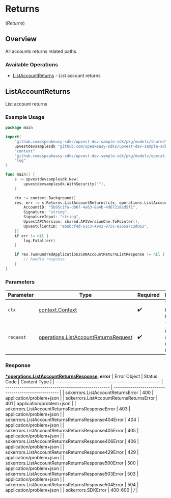 # Returns
(*Returns*)

## Overview

All accounts returns related paths.

### Available Operations

* [ListAccountReturns](#listaccountreturns) - List account returns

## ListAccountReturns

List account returns

### Example Usage

```go
package main

import(
	"github.com/speakeasy-sdks/upvest-dev-sample-sdk/pkg/models/shared"
	upvestdevsamplesdk "github.com/speakeasy-sdks/upvest-dev-sample-sdk"
	"context"
	"github.com/speakeasy-sdks/upvest-dev-sample-sdk/pkg/models/operations"
	"log"
)

func main() {
    s := upvestdevsamplesdk.New(
        upvestdevsamplesdk.WithSecurity(""),
    )

    ctx := context.Background()
    res, err := s.Returns.ListAccountReturns(ctx, operations.ListAccountReturnsRequest{
        AccountID: "5b95c1fa-d06f-4a63-8a4b-4d67218cd5f1",
        Signature: "string",
        SignatureInput: "string",
        UpvestAPIVersion: shared.APIVersionOne.ToPointer(),
        UpvestClientID: "ebabcf4d-61c3-4942-875c-e265a7c2d062",
    })
    if err != nil {
        log.Fatal(err)
    }

    if res.TwoHundredApplicationJSONAccountReturnListResponse != nil {
        // handle response
    }
}
```

### Parameters

| Parameter                                                                                        | Type                                                                                             | Required                                                                                         | Description                                                                                      |
| ------------------------------------------------------------------------------------------------ | ------------------------------------------------------------------------------------------------ | ------------------------------------------------------------------------------------------------ | ------------------------------------------------------------------------------------------------ |
| `ctx`                                                                                            | [context.Context](https://pkg.go.dev/context#Context)                                            | :heavy_check_mark:                                                                               | The context to use for the request.                                                              |
| `request`                                                                                        | [operations.ListAccountReturnsRequest](../../pkg/models/operations/listaccountreturnsrequest.md) | :heavy_check_mark:                                                                               | The request object to use for the request.                                                       |


### Response

**[*operations.ListAccountReturnsResponse](../../pkg/models/operations/listaccountreturnsresponse.md), error**
| Error Object                                        | Status Code                                         | Content Type                                        |
| --------------------------------------------------- | --------------------------------------------------- | --------------------------------------------------- |
| sdkerrors.ListAccountReturnsError                   | 400                                                 | application/problem+json                            |
| sdkerrors.ListAccountReturnsReturnsError            | 401                                                 | application/problem+json                            |
| sdkerrors.ListAccountReturnsReturnsResponseError    | 403                                                 | application/problem+json                            |
| sdkerrors.ListAccountReturnsReturnsResponse404Error | 404                                                 | application/problem+json                            |
| sdkerrors.ListAccountReturnsReturnsResponse405Error | 405                                                 | application/problem+json                            |
| sdkerrors.ListAccountReturnsReturnsResponse406Error | 406                                                 | application/problem+json                            |
| sdkerrors.ListAccountReturnsReturnsResponse429Error | 429                                                 | application/problem+json                            |
| sdkerrors.ListAccountReturnsReturnsResponse500Error | 500                                                 | application/problem+json                            |
| sdkerrors.ListAccountReturnsReturnsResponse503Error | 503                                                 | application/problem+json                            |
| sdkerrors.ListAccountReturnsReturnsResponse504Error | 504                                                 | application/problem+json                            |
| sdkerrors.SDKError                                  | 400-600                                             | */*                                                 |
